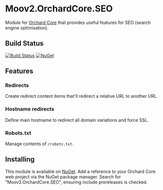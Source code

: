 # Moov2.OrchardCore.SEO

Module for [Orchard Core](https://github.com/OrchardCMS/OrchardCore) that provides useful features for SEO (search engine optimisation).

## Build Status

[![Build Status](https://secure.travis-ci.org/moov2/Moov2.OrchardCore.SEO.png?branch=master)](http://travis-ci.org/moov2/Moov2.OrchardCore.SEO) [![NuGet](https://img.shields.io/nuget/v/Moov2.OrchardCore.SEO.svg)](https://www.nuget.org/packages/Moov2.OrchardCore.SEO)

## Features

### Redirects

Create redirect content items that'll redirect a relative URL to another URL.

### Hostname redirects

Define main hostname to redirect all domain variations and force SSL.

### Robots.txt

Manage contents of `/robots.txt`.

## Installing

This module is available on [NuGet](https://www.nuget.org/packages/Moov2.OrchardCore.SEO). Add a reference to your Orchard Core web project via the NuGet package manager. Search for "Moov2.OrchardCore.SEO", ensuring include prereleases is checked.
